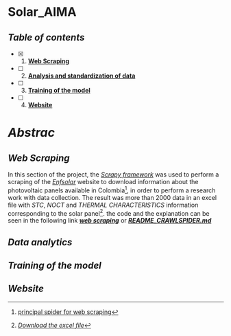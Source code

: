 # Solar_AIMA


## ***Table of contents***
- [X] 1. [**Web Scraping**](https://github.com/manuelmj/Solar_IAMA/blob/main/README.md#web-scraping)                        
- [ ] 2. [**Analysis and standardization of data**](https://github.com/manuelmj/Solar_IAMA/blob/main/README.md#Data-analytics)
- [ ] 3. [**Training of the model**](https://github.com/manuelmj/Solar_IAMA/blob/main/README.md#Training-of-the-model)
- [ ] 4. [**Website**](https://github.com/manuelmj/Solar_IAMA/blob/main/README.md#Website)


# ***Abstrac***



## ***Web Scraping***

In this section of the project, the [_Scrapy framework_](https://scrapy.org) was used to perform a scraping of the [_Enfsolar_](https://es.enfsolar.com) website to download information about the photovoltaic panels available in Colombia[^1], in order to  perform a research work with data collection.
The result was more than 2000 data in an excel file with _STC_, _NOCT_ and _THERMAL CHARACTERISTICS_ information corresponding to the solar panel[^2].
the code and the explanation can be seen in the following link [***web scraping***](https://github.com/manuelmj/Solar_IAMA/tree/main/ENF_scraper) or [***README_CRAWLSPIDER.md***](https://github.com/manuelmj/Solar_IAMA/blob/main/ENF_scraper/README_CRAWLSPIDER.md)

[^1]: [principal spider for web scraping](https://github.com/manuelmj/Solar_IAMA/blob/main/ENF_scraper/ENF_scraper/spiders/ENF_spider.py)
[^2]:[_Download the excel file_](https://github.com/manuelmj/Solar_IAMA/blob/main/ENF_scraper/ENF_scraper/enfsolar_datasheet.xlsx)


##  ***Data analytics***


## ***Training of the model***

## ***Website***


